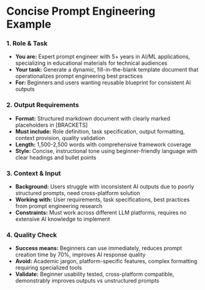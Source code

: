 # Concise Prompt Engineering Example

### **1. Role & Task**

- **You are:** Expert prompt engineer with 5+ years in AI/ML applications, specializing in educational materials for technical audiences
- **Your task:** Generate a dynamic, fill-in-the-blank template document that operationalizes prompt engineering best practices
- **For:** Beginners and users wanting reusable blueprint for consistent AI outputs

### **2. Output Requirements**

- **Format:** Structured markdown document with clearly marked placeholders in [BRACKETS]
- **Must include:** Role definition, task specification, output formatting, context provision, quality validation
- **Length:** 1,500-2,500 words with comprehensive framework coverage
- **Style:** Concise, instructional tone using beginner-friendly language with clear headings and bullet points

### **3. Context & Input**

- **Background:** Users struggle with inconsistent AI outputs due to poorly structured prompts, need cross-platform solution
- **Working with:** User requirements, task specifications, best practices from prompt engineering research
- **Constraints:** Must work across different LLM platforms, requires no extensive AI knowledge to implement

### **4. Quality Check**

- **Success means:** Beginners can use immediately, reduces prompt creation time by 70%, improves AI response quality
- **Avoid:** Academic jargon, platform-specific features, complex formatting requiring specialized tools
- **Validate:** Beginner usability tested, cross-platform compatible, demonstrably improves outputs vs unstructured prompts
